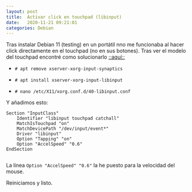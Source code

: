 ```yaml
---
layout: post
title:  Activar click en touchpad (libinput)
date:   2020-11-21 09:21:01
categories: Debian
---
```

Tras instalar Debian 11 (testing) en un portátil nno me funcionaba al hacer click directamente en el touchpad (no en sus botones). Tras ver el modelo del touchpad encontré como solucionarlo [::aquí::](https://www.deltamodel.com/dev/linux-activating-the-touchpad-for-mouse-clicks-tap-to-click)

- `# apt remove xserver-xorg-input-synaptics`

- `# apt install xserver-xorg-input-libinput`

- `# nano /etc/X11/xorg.conf.d/40-libinput.conf`

Y añadimos esto:

```
Section "InputClass"
	Identifier "libinput touchpad catchall"
	MatchIsTouchpad "on"
	MatchDevicePath "/dev/input/event*"
	Driver "libinput"
	Option "Tapping" "on"
	Option "AccelSpeed" "0.6"
EndSection


```

La línea `Option "AccelSpeed" "0.6"` la he puesto para la velocidad del mouse.

Reiniciamos y listo.